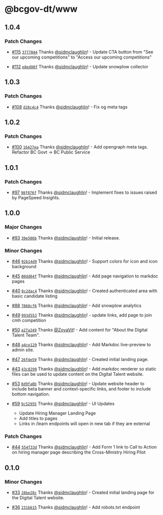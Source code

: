 # @bcgov-dt/www

## 1.0.4

### Patch Changes

- [#115](https://github.com/bcgov/digital-talent/pull/115) [`3777844`](https://github.com/bcgov/digital-talent/commit/3777844554b1fa6d53da6f8116425340474f94b1) Thanks [@sidmclaughlin](https://github.com/sidmclaughlin)! - Update CTA button from "See our upcoming competitions" to "Access our upcoming competitions"

- [#112](https://github.com/bcgov/digital-talent/pull/112) [`e8ed80f`](https://github.com/bcgov/digital-talent/commit/e8ed80f5d4b490e2147493e79801c6d2ad9ab488) Thanks [@sidmclaughlin](https://github.com/sidmclaughlin)! - Update snowplow collector

## 1.0.3

### Patch Changes

- [#108](https://github.com/bcgov/digital-talent/pull/108) [`d28c4c4`](https://github.com/bcgov/digital-talent/commit/d28c4c4ad3906e66fca2548ae855a572c2ca0ffd) Thanks [@sidmclaughlin](https://github.com/sidmclaughlin)! - Fix og meta tags

## 1.0.2

### Patch Changes

- [#100](https://github.com/bcgov/digital-talent/pull/100) [`16427ea`](https://github.com/bcgov/digital-talent/commit/16427ea5baa541f53f87eb4fc84ac5140f56732e) Thanks [@sidmclaughlin](https://github.com/sidmclaughlin)! - Add opengraph meta tags.
  Refactor BC Govt -> BC Public Service

## 1.0.1

### Patch Changes

- [#97](https://github.com/bcgov/digital-talent/pull/97) [`98f876f`](https://github.com/bcgov/digital-talent/commit/98f876f35c5a9568299080c04576cf5be91548a1) Thanks [@sidmclaughlin](https://github.com/sidmclaughlin)! - Implement fixes to issues raised by PageSpeed Insights.

## 1.0.0

### Major Changes

- [#93](https://github.com/bcgov/digital-talent/pull/93) [`39e506b`](https://github.com/bcgov/digital-talent/commit/39e506b8a6ed26f9b2b4dc0347bd7e0f189193f7) Thanks [@sidmclaughlin](https://github.com/sidmclaughlin)! - Initial release.

### Minor Changes

- [#46](https://github.com/bcgov/digital-talent/pull/46) [`92b14d9`](https://github.com/bcgov/digital-talent/commit/92b14d9ffcb1d662eebd9212df7351ea2aa4ff71) Thanks [@sidmclaughlin](https://github.com/sidmclaughlin)! - Support colors for icon and icon background

- [#45](https://github.com/bcgov/digital-talent/pull/45) [`80dd04f`](https://github.com/bcgov/digital-talent/commit/80dd04f430ee2789d05cb19a08ec5db05c40b0d2) Thanks [@sidmclaughlin](https://github.com/sidmclaughlin)! - Add page navigation to markdoc pages

- [#40](https://github.com/bcgov/digital-talent/pull/40) [`8c2dac4`](https://github.com/bcgov/digital-talent/commit/8c2dac43187549d01cacc0e638732c3ebe31cb03) Thanks [@sidmclaughlin](https://github.com/sidmclaughlin)! - Created authenticated area with basic candidate listing

- [#88](https://github.com/bcgov/digital-talent/pull/88) [`7868cf6`](https://github.com/bcgov/digital-talent/commit/7868cf66a23d5584cf96fb6603d05f80f2e0bfd8) Thanks [@sidmclaughlin](https://github.com/sidmclaughlin)! - Add snowplow analytics

- [#49](https://github.com/bcgov/digital-talent/pull/49) [`993d553`](https://github.com/bcgov/digital-talent/commit/993d553ff0d6c5cbf27cb733404d6263b05a5928) Thanks [@sidmclaughlin](https://github.com/sidmclaughlin)! - update links, add page to join cmh competition

- [#50](https://github.com/bcgov/digital-talent/pull/50) [`a27a249`](https://github.com/bcgov/digital-talent/commit/a27a249c242134a827bc821dfd20b048ff5c24be) Thanks [@ZoyaVit](https://github.com/ZoyaVit)! - Add content for "About the Digital Talent Team".

- [#48](https://github.com/bcgov/digital-talent/pull/48) [`a4ce129`](https://github.com/bcgov/digital-talent/commit/a4ce1290c5542987a4bcb602a943b50ac5e5dea5) Thanks [@sidmclaughlin](https://github.com/sidmclaughlin)! - Add Markdoc live-preview to admin site.

- [#47](https://github.com/bcgov/digital-talent/pull/47) [`26f4e59`](https://github.com/bcgov/digital-talent/commit/26f4e5936277fe0085d63efe13a60b4456b94eee) Thanks [@sidmclaughlin](https://github.com/sidmclaughlin)! - Created initial landing page.

- [#43](https://github.com/bcgov/digital-talent/pull/43) [`43c8299`](https://github.com/bcgov/digital-talent/commit/43c8299185599504b6faa6c6c3acf719125a2e08) Thanks [@sidmclaughlin](https://github.com/sidmclaughlin)! - Add markdoc renderer so static files can be used to update content on the Digital Talent website.

- [#53](https://github.com/bcgov/digital-talent/pull/53) [`8d9fa0b`](https://github.com/bcgov/digital-talent/commit/8d9fa0b18a82c7ab1c4aaa7d4bafa4dd4b1ac21b) Thanks [@sidmclaughlin](https://github.com/sidmclaughlin)! - Update website header to include beta banner and context-specific links, and footer to include bottom navigation.

- [#59](https://github.com/bcgov/digital-talent/pull/59) [`9c52955`](https://github.com/bcgov/digital-talent/commit/9c5295557e0c26572bc43a76e59985edb061cb56) Thanks [@sidmclaughlin](https://github.com/sidmclaughlin)! - UI Updates

  - Update Hiring Manager Landing Page
  - Add titles to pages
  - Links in /learn endpoints will open in new tab if they are external

### Patch Changes

- [#44](https://github.com/bcgov/digital-talent/pull/44) [`554f33d`](https://github.com/bcgov/digital-talent/commit/554f33db740bb74832d75f98e77b550d74d925c7) Thanks [@sidmclaughlin](https://github.com/sidmclaughlin)! - Add Form 1 link to Call to Action on hiring manager page describing the Cross-Ministry Hiring Pilot

## 0.1.0

### Minor Changes

- [#33](https://github.com/bcgov/digital-talent/pull/33) [`28be28c`](https://github.com/bcgov/digital-talent/commit/28be28ca14e66cb1aed7d218079ae7aa5176043c) Thanks [@sidmclaughlin](https://github.com/sidmclaughlin)! - Created initial landing page for the Digital Talent website.

- [#36](https://github.com/bcgov/digital-talent/pull/36) [`231b615`](https://github.com/bcgov/digital-talent/commit/231b6157f781ba4295057c1be760e02fc80360ce) Thanks [@sidmclaughlin](https://github.com/sidmclaughlin)! - Add robots.txt endpoint
